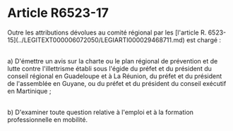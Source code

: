 # Article R6523-17

<p align="left">
  Outre les attributions dévolues au comité régional par les [l'article R. 6523-15](../LEGITEXT000006072050/LEGIARTI000029468711.md) est chargé :
</p>

<p align="left">
  <br />a) D'émettre un avis sur la charte ou le plan régional de prévention et de lutte contre l'illettrisme établi sous l'égide du préfet et du président du conseil régional en Guadeloupe et à La Réunion, du préfet et du président de l'assemblée en Guyane, ou du préfet et du président du conseil exécutif en Martinique ;
</p>

<p align="left">
  <br />b) D'examiner toute question relative à l'emploi et à la formation professionnelle en mobilité.
</p>